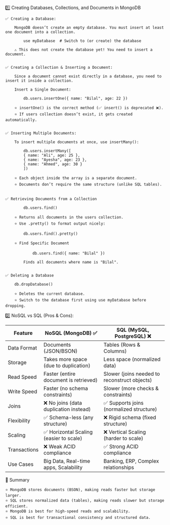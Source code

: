 1️⃣ Creating Databases, Collections, and Documents in MongoDB

    ✅ Creating a Database:

        MongoDB doesn’t create an empty database. You must insert at least one document into a collection.

            use myDatabase  # Switch to (or create) the database

        ⚠️ This does not create the database yet! You need to insert a document.


    ✅ Creating a Collection & Inserting a Document:

        Since a document cannot exist directly in a database, you need to insert it inside a collection.

        Insert a Single Document:
    
            db.users.insertOne({ name: "Bilal", age: 22 })

        ⭐ insertOne() is the correct method (✅ insert() is deprecated ❌).
        ⭐ If users collection doesn’t exist, it gets created automatically.


    ✅ Inserting Multiple Documents:

        To insert multiple documents at once, use insertMany():

            db.users.insertMany([
            { name: "Ali", age: 25 },
            { name: "Ayesha", age: 23 },
            { name: "Ahmed", age: 30 }
            ])

        ⭐ Each object inside the array is a separate document.
        ⭐ Documents don’t require the same structure (unlike SQL tables).


    ✅ Retrieving Documents from a Collection

            db.users.find()

        ⭐ Returns all documents in the users collection.
        ⭐ Use .pretty() to format output nicely:

            db.users.find().pretty()

        ⭐ Find Specific Document

                db.users.find({ name: "Bilal" })
                
            Finds all documents where name is "Bilal".


    ✅ Deleting a Database
   
        db.dropDatabase()

        ⭐ Deletes the current database.
        ⭐ Switch to the database first using use myDatabase before dropping.


2️⃣ NoSQL vs SQL (Pros & Cons):

  | Feature          | NoSQL (MongoDB) ✅                        | SQL (MySQL, PostgreSQL) ❌          |
|-----------------|----------------------------------------|----------------------------------|
| Data Format     | Documents (JSON/BSON)                 | Tables (Rows & Columns)        |
| Storage        | Takes more space (due to duplication)  | Less space (normalized data)   |
| Read Speed      | Faster (entire document is retrieved) | Slower (joins needed to reconstruct objects) |
| Write Speed     | Faster (no schema constraints)        | Slower (more checks & constraints) |
| Joins          | ❌ No joins (data duplication instead) | ✅ Supports joins (normalized structure) |
| Flexibility    | ✅ Schema-less (any structure)         | ❌ Rigid schema (fixed structure) |
| Scaling        | ✅ Horizontal Scaling (easier to scale) | ❌ Vertical Scaling (harder to scale) |
| Transactions   | ❌ Weak ACID compliance                 | ✅ Strong ACID compliance |
| Use Cases      | Big Data, Real-time apps, Scalability  | Banking, ERP, Complex relationships |


🔹 Summary

    ⭐ MongoDB stores documents (BSON), making reads faster but storage larger.
    ⭐ SQL stores normalized data (tables), making reads slower but storage efficient.
    ⭐ MongoDB is best for high-speed reads and scalability.
    ⭐ SQL is best for transactional consistency and structured data.